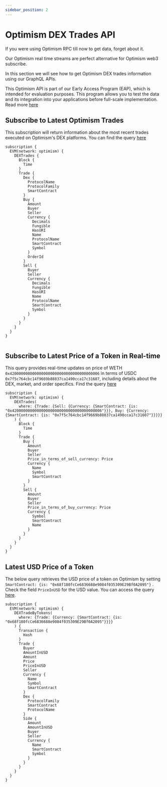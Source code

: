 ```yaml
---
sidebar_position: 2
---
```


# Optimism DEX Trades API


If you were using Optimism RPC till now to get data, forget about it.

Our Optimism real time streams are perfect alternative for Optimism web3 subscribe.

In this section we will see how to get Optimism DEX trades information using our GraphQL APIs.

This Optimism API is part of our Early Access Program (EAP), which is intended for evaluation purposes. This program allows you to test the data and its integration into your applications before full-scale implementation. Read more [here](https://docs.bitquery.io/docs/graphql/dataset/EAP/)

<head>
<meta name="title" content="How to Get Optimism Decentralized Exchange Data with Optimism DEX Trades API"/>
<meta name="description" content="Get on-chain data of any Optimism based DEX through our DEX Trades API."/>
<meta name="keywords" content="Optimism DEX Trades api,Optimism DEX Trades python api,Optimism DEX Trades token api,Optimism Dex NFT api, DEX Trades scan api, DEX Trades api, DEX Trades api docs, DEX Trades crypto api, DEX Trades blockchain api,Optimism network api, Optimism web3 api"/>
<meta name="robots" content="index, follow"/>
<meta http-equiv="Content-Type" content="text/html; charset=utf-8"/>
<meta name="language" content="English"/>

<!-- Open Graph / Facebook -->

<meta property="og:type" content="website" />
<meta
  property="og:title"
  content="How to Get Optimism Decentralized Exchange Data with Optimism DEX Trades API"
/>
<meta
  property="og:description"
  content="Get on-chain data of any Optimism based DEX through our DEX Trades API."
/>

<!-- Twitter -->

<meta property="twitter:card" content="summary_large_image" />
<meta property="twitter:title" content="How to Get Optimism Decentralized Exchange Data with Optimism DEX Trades API" />
<meta property="twitter:description" content="Get on-chain data of any Optimism based DEX through our DEX Trades API." />
</head>



## Subscribe to Latest Optimism Trades

This subscription will return information about the most recent trades executed on Optimism's DEX platforms.
You can find the query [here](https://ide.bitquery.io/Realtime-optimism-dex-trades-websocket)

```
subscription {
  EVM(network: optimism) {
    DEXTrades {
      Block {
        Time
      }
      Trade {
        Dex {
          ProtocolName
          ProtocolFamily
          SmartContract
        }
        Buy {
          Amount
          Buyer
          Seller
          Currency {
            Decimals
            Fungible
            HasURI
            Name
            ProtocolName
            SmartContract
            Symbol
          }
          OrderId
        }
        Sell {
          Buyer
          Seller
          Currency {
            Decimals
            Fungible
            HasURI
            Name
            ProtocolName
            SmartContract
            Symbol
          }
        }
      }
    }
  }
}


```

## Subscribe to Latest Price of a Token in Real-time

This query provides real-time updates on price of WETH `0x4200000000000000000000000000000000000006` in terms of USDC `0x7f5c764cbc14f9669b88837ca1490cca17c31607`, including details about the DEX, market, and order specifics. Find the query [here](https://ide.bitquery.io/Price-of-WETH-in-terms-of-USDC-on-Optimism#)

```
subscription {
  EVM(network: optimism) {
    DEXTrades(
      where: {Trade: {Sell: {Currency: {SmartContract: {is: "0x4200000000000000000000000000000000000006"}}}, Buy: {Currency: {SmartContract: {is: "0x7f5c764cbc14f9669b88837ca1490cca17c31607"}}}}}
    ) {
      Block {
        Time
      }
      Trade {
        Buy {
          Amount
          Buyer
          Seller
          Price_in_terms_of_sell_currency: Price
          Currency {
            Name
            Symbol
            SmartContract
          }
        }
        Sell {
          Amount
          Buyer
          Seller
          Price_in_terms_of_buy_currency: Price
          Currency {
            Symbol
            SmartContract
            Name
          }
        }
      }
    }
  }
}

```

## Latest USD Price of a Token

The below query retrieves the USD price of a token on Optimism by setting `SmartContract: {is: "0x68f180fcCe6836688e9084f035309E29Bf0A2095"}` . Check the field `PriceInUSD` for the USD value. You can access the query [here](https://ide.bitquery.io/Get-latest-price-of-WBTC-in-USD-on-optimism#).

```
subscription {
  EVM(network: optimism) {
    DEXTradeByTokens(
      where: {Trade: {Currency: {SmartContract: {is: "0x68f180fcCe6836688e9084f035309E29Bf0A2095"}}}}
    ) {
      Transaction {
        Hash
      }
      Trade {
        Buyer
        AmountInUSD
        Amount
        Price
        PriceInUSD
        Seller
        Currency {
          Name
          Symbol
          SmartContract
        }
        Dex {
          ProtocolFamily
          SmartContract
          ProtocolName
        }
        Side {
          Amount
          AmountInUSD
          Buyer
          Seller
          Currency {
            Name
            SmartContract
            Symbol
          }
        }
      }
    }
  }
}



```
